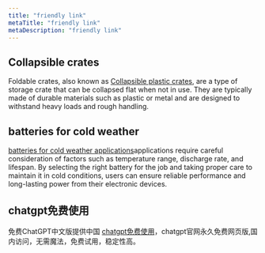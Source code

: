 ```yaml
---
title: "friendly link"
metaTitle: "friendly link"
metaDescription: "friendly link"
---
```



## Collapsible crates
Foldable crates, also known as [Collapsible plastic crates](https://www.collapsible-crate.com/), are a type of storage crate that can be collapsed flat when not in use. They are typically made of durable materials such as plastic or metal and are designed to withstand heavy loads and rough handling.

## batteries for cold weather
[batteries for cold weather applications](https://www.gpww.com/batteries-for-cold-weather/)applications require careful consideration of factors such as temperature range, discharge rate, and lifespan. By selecting the right battery for the job and taking proper care to maintain it in cold conditions, users can ensure reliable performance and long-lasting power from their electronic devices.

## chatgpt免费使用
免费ChatGPT中文版提供中国 [chatgpt免费使用](https://chatchat.online/)，chatgpt官网永久免费网页版,国内访问，无需魔法，免费试用，稳定性高。